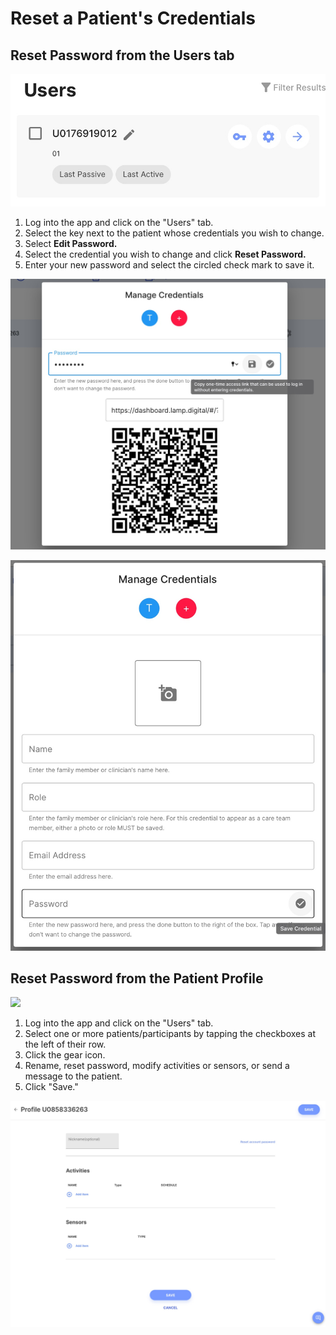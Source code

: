 # Reset a Patient's Credentials

## Reset Password from the Users tab

![](../../../05-start_here/assets/edit_password.png)

1. Log into the app and click on the "Users" tab.
2. Select the key next to the patient whose credentials you wish to change.
3. Select **Edit Password.**
4. Select the credential you wish to change and click **Reset Password.**
5. Enter your new password and select the circled check mark to save it.

![](../../../05-start_here/assets/share_qr.jpg)

![](../../../05-start_here/assets/new_credential.jpg)

## Reset Password from the Patient Profile

![](../../05-start_here/assets/edit_pass.jpg)

1. Log into the app and click on the "Users" tab.
2. Select one or more patients/participants by tapping the checkboxes at the left of their row. 
3. Click the gear icon.
4. Rename, reset password, modify activities or sensors, or send a message to the patient.
5. Click "Save."

![](../../../05-start_here/assets/patient_profile.jpg)
